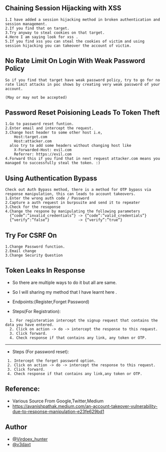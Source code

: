 
## Chaining Session Hijacking with XSS
```
1.I have added a session hijacking method in broken authentication and session management. 
2.If you find that on target.
3.Try anyway to steal cookies on that target.
4.Here I am saying look for xss .
5.If you find xss you can steal the cookies of victim and using session hijacking you can takeover the account of victim.
```
##  No Rate Limit On Login With Weak Password Policy
```
So if you find that target have weak password policy, try to go for no rate limit attacks in poc shows by creating very weak password of your account.

(May or may not be accepted)
```
## Password Reset Poisioning Leads To Token Theft
```
1.Go to password reset funtion.
2.Enter email and intercept the request.
3.Change host header to some other host i.e,
    Host:target.com
    Host:attacker.com
  also try to add some headers without changing host like
    X-Forwarded-Host: evil.com
    Referrer: https://evil.com
4.Forward this if you find that in next request attacker.com means you managed to successfully steal the token. :)
```
## Using  Authentication Bypass
```
Check out Auth Bypass method, there is a method for OTP bypass via response manipulation, this can leads to account takeovers.
1.Enter the wrong auth code / Password
2.Capture a auth request in burpsuite and send it to repeater 
3.Check for the resoponse
4.Change the respone by manipulating the following parameters
  {“code”:”invalid_credentials”} -> {“code”:”valid_credentials”}
  {“verify”:”false”}             -> {“verify”:”true”}
```
## Try For CSRF On
```
1.Change Password function.
2.Email change
3.Change Security Question
```
## Token Leaks In Response

* So there are multiple ways to do it but all are same.

* So I will sharing my method that I have learnt here .

* Endpoints:(Register,Forget Password)

* Steps(For Registration):
```
  1. For registeration intercept the signup request that contains the data you have entered.
  2. Click on action -> do -> intercept the response to this request.
  3. Click forward.
  4. Check response if that contains any link, any token or OTP.
 ```
 ------------------------
 * Steps (For password reset):
 ``` 
  1. Intercept the forget password option.
  2. Click on action -> do -> intercept the response to this request.
  3. Click forward.
  4. Check response if that contains any link,any token or OTP.
 ```

## Reference:
* Various Source From Google,Twitter,Medium
* https://avanishpathak.medium.com/an-account-takeover-vulnerability-due-to-response-manipulation-e23fe629bd1

## Author
* [@Virdoex_hunter](https://twitter.com/Virdoex_hunter)
* [@v3daxt](https://twitter.com/v3daxt)
